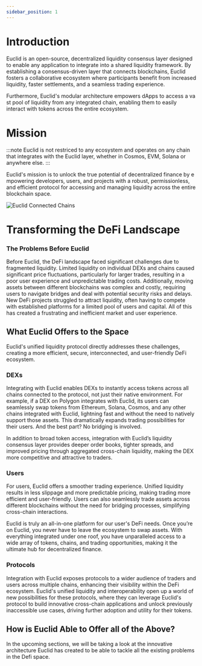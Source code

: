 ```yaml
---
sidebar_position: 1
---
```


# Introduction

Euclid is an open-source, decentralized liquidity consensus layer designed to enable any application to integrate into a shared liquidity framework. By establishing a consensus-driven layer that connects blockchains, Euclid fosters a collaborative ecosystem where participants benefit from increased liquidity, faster settlements, and a seamless trading experience.

Furthermore, Euclid's modular architecture empowers dApps to access a vast pool of liquidity from any integrated chain, enabling them to easily interact with tokens across the entire ecosystem. 

# Mission
:::note
Euclid is not restriced to any ecosystem and operates on any chain that integrates with the Euclid layer, whether in Cosmos, EVM, Solana or anywhere else. 
:::

Euclid's mission is to unlock the true potential of decentralized finance by empowering developers, users, and projects with a robust, permissionless, and efficient protocol for accessing and managing liquidity across the entire blockchain space.

![Euclid Connected Chains](../../static/img/euclid-chains-new.jpg)

# Transforming the DeFi Landscape

### The Problems Before Euclid

Before Euclid, the DeFi landscape faced significant challenges due to fragmented liquidity. Limited liquidity on individual DEXs and chains caused significant price fluctuations, particularly for larger trades, resulting in a poor user experience and unpredictable trading costs. Additionally, moving assets between different blockchains was complex and costly, requiring users to navigate bridges and deal with potential security risks and delays. New DeFi projects struggled to attract liquidity, often having to compete with established platforms for a limited pool of users and capital. All of this has created a frustrating and inefficient market and user experience.

## What Euclid Offers to the Space

Euclid's unified liquidity protocol directly addresses these challenges, creating a more efficient, secure, interconnected, and user-friendly DeFi ecosystem.

### DEXs

Integrating with Euclid enables DEXs to instantly access tokens across all chains connected to the protocol, not just their native environment. For example, if a DEX on Polygon integrates with Euclid, its users can seamlessly swap tokens from Ethereum, Solana, Cosmos, and any other chains integrated with Euclid, lightning fast and without the need to natively support those assets. This dramatically expands trading possibilities for their users. And the best part? No bridging is involved.

In addition to broad token access, integration with Euclid’s liquidity consensus layer provides deeper order books, tighter spreads, and improved pricing through aggregated cross-chain liquidity, making the DEX more competitive and attractive to traders.

### Users

For users, Euclid offers a smoother trading experience. Unified liquidity results in less slippage and more predictable pricing, making trading more efficient and user-friendly. Users can also seamlessly trade assets across different blockchains without the need for bridging processes, simplifying cross-chain interactions.

Euclid is truly an all-in-one platform for our user's DeFi needs. Once you’re on Euclid, you never have to leave the ecosystem to swap assets. With everything integrated under one roof, you have unparalleled access to a wide array of tokens, chains, and trading opportunities, making it the ultimate hub for decentralized finance.

### Protocols

Integration with Euclid exposes protocols to a wider audience of traders and users across multiple chains, enhancing their visibility within the DeFi ecosystem. Euclid's unified liquidity and interoperability open up a world of new possibilities for these protocols, where they can leverage Euclid's protocol to build innovative cross-chain applications and unlock previously inaccessible use cases, driving further adoption and utility for their tokens.

## How is Euclid Able to Offer all of the Above?

In the upcoming sections, we will be taking a look at the innovative architecture Euclid has created to be able to tackle all the existing problems in the Defi space.